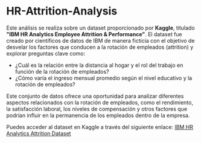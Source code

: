 # HR-Attrition-Analysis

Este análisis se realiza sobre un dataset proporcionado por **Kaggle**, titulado **"IBM HR Analytics Employee Attrition & Performance"**. El dataset fue creado por científicos de datos de IBM de manera ficticia con el objetivo de desvelar los factores que conducen a la rotación de empleados (attrition) y explorar preguntas clave como:

- ¿Cuál es la relación entre la distancia al hogar y el rol del trabajo en función de la rotación de empleados?
- ¿Cómo varía el ingreso mensual promedio según el nivel educativo y la rotación de empleados?

Este conjunto de datos ofrece una oportunidad para analizar diferentes aspectos relacionados con la rotación de empleados, como el rendimiento, la satisfacción laboral, los niveles de compensación y otros factores que podrían influir en la permanencia de los empleados dentro de la empresa.

Puedes acceder al dataset en Kaggle a través del siguiente enlace: [IBM HR Analytics Attrition Dataset](https://www.kaggle.com/datasets/pavansubhasht/ibm-hr-analytics-attrition-dataset/data)
